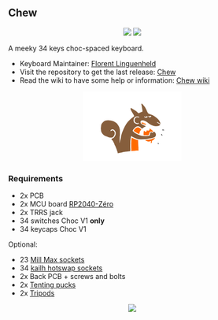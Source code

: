 ## Chew

<div align="center">
  <img src="https://live.staticflickr.com/65535/53681212617_90e4eebaf9_o.jpg">
  <img src="https://live.staticflickr.com/65535/53682442119_1fcea26fef_o.jpg">
</div>

A meeky 34 keys choc-spaced keyboard.

- Keyboard Maintainer: [Florent Linguenheld](https://github.com/flinguenheld/)
- Visit the repository to get the last release: [Chew](https://github.com/flinguenheld/chew)
- Read the wiki to have some help or information: [Chew wiki](https://github.com/flinguenheld/chew/wiki)

<div align="center">
  <img width="200px" src="https://github.com/flinguenheld/chew/blob/main/images/squirrel_brown.png?raw=true">
</div>

### Requirements

- 2x PCB
- 2x MCU board [RP2040-Zéro](https://www.waveshare.com/wiki/RP2040-Zero)
- 2x TRRS jack
- 34 switches Choc V1 **only**
- 34 keycaps Choc V1

Optional:
- 23 [Mill Max sockets](https://splitkb.com/collections/keyboard-parts/products/mill-max-low-profile-sockets)
- 34 [kailh hotswap sockets](https://cdn.shopify.com/s/files/1/0588/1108/9090/files/5118-Choc-Socket.pdf?v=1686715063)
- 2x Back PCB + screws and bolts
- 2x [Tenting pucks](https://splitkb.com/collections/keyboard-parts/products/tenting-puck)
- 2x [Tripods](https://www.manfrotto.com/us-en/pocket-support-large-black-mp3-bk/)

<div align="center">
  <img src="https://live.staticflickr.com/65535/53682442124_677ffa6cb5_o.jpg">
</div>
